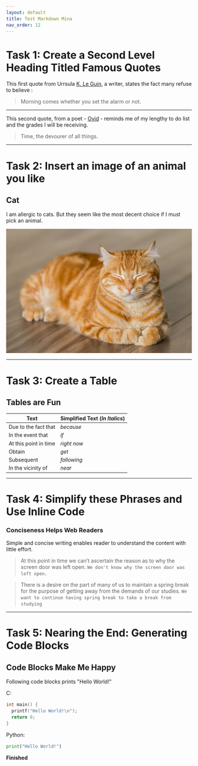 ```yaml
---
layout: default
title: Test Markdown Mina
nav_order: 12
---
```


# Task 1: Create a Second Level Heading Titled Famous Quotes

This first quote from Urrsula [K. Le Guin](https://www.brainyquote.com/quotes/ursula_k_le_guin_138732?src=t_morning), a writer, states the fact many refuse to believe :

> Morning comes whether you set the alarm or not.

---

This second quote, from a poet - [Ovid](https://www.brainyquote.com/quotes/ovid_136005) - reminds me of my lengthy to do list and the grades I will be receiving.

> Time, the devourer of all things.

***

# Task 2: Insert an image of an animal you like

## Cat

I am allergic to cats. But they seem like the most decent choice if I must pick an animal.

![cat](../assets/images/cat.jpg)

***

# Task 3: Create a Table

## Tables are Fun

Text | Simplified Text (_In Italics_)
--- | ---
Due to the fact that | _because_
In the event that | _if_
At this point in time | _right now_
Obtain | _get_
Subsequent | _following_
In the vicinity of | _near_

***

# Task 4: Simplify these Phrases and Use Inline Code

### Conciseness Helps Web Readers

Simple and concise writing enables reader to understand the content with little effort.

> At this point in time we can’t ascertain the reason as to why the screen door was left open.
`We don't know why the screen door was left open.`

> There is a desire on the part of many of us to maintain a spring break for the purpose of getting away from the demands of our studies.
`We want to continue having spring break to take a break from studying`

***

# Task 5: Nearing the End: Generating Code Blocks

## Code Blocks Make Me Happy

Following code blocks prints "Hello World!"

C:
```c
int main() {
  printf("Hello World!\n");
  return 0;
}
```

Python:
```python
print("Hello World!")
```

**Finished**
